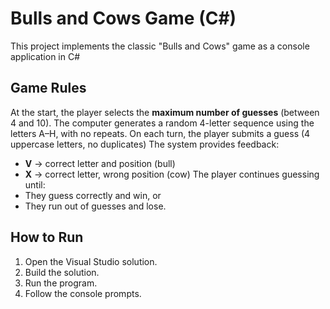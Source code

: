 # Bulls and Cows Game (C#)
This project implements the classic "Bulls and Cows" game as a console application in C#

## Game Rules
At the start, the player selects the **maximum number of guesses** (between 4 and 10).
The computer generates a random 4-letter sequence using the letters A–H, with no repeats.
On each turn, the player submits a guess (4 uppercase letters, no duplicates)
The system provides feedback:  
- **V** → correct letter and position (bull)  
- **X** → correct letter, wrong position (cow)
The player continues guessing until:
- They guess correctly and win, or
- They run out of guesses and lose.

## How to Run
1. Open the Visual Studio solution.  
2. Build the solution.  
3. Run the program.  
4. Follow the console prompts.
